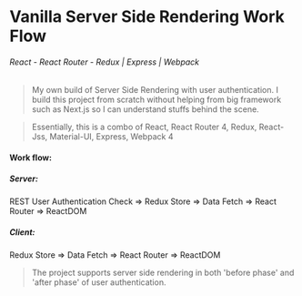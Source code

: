 # Vanilla Server Side Rendering Work Flow
###### React - React Router - Redux | Express | Webpack

> My own build of Server Side Rendering with user authentication.
> I build this project from scratch without helping from big framework such as Next.js
> so I can understand stuffs behind the scene.

> Essentially, this is a combo of React, React Router 4, Redux, React-Jss, Material-UI, Express, Webpack 4

#### Work flow:
##### Server: 
REST User Authentication Check => Redux Store => Data Fetch => React Router => ReactDOM
##### Client:
Redux Store => Data Fetch => React Router => ReactDOM

> The project supports server side rendering in both 'before phase' and 'after phase' of user authentication.